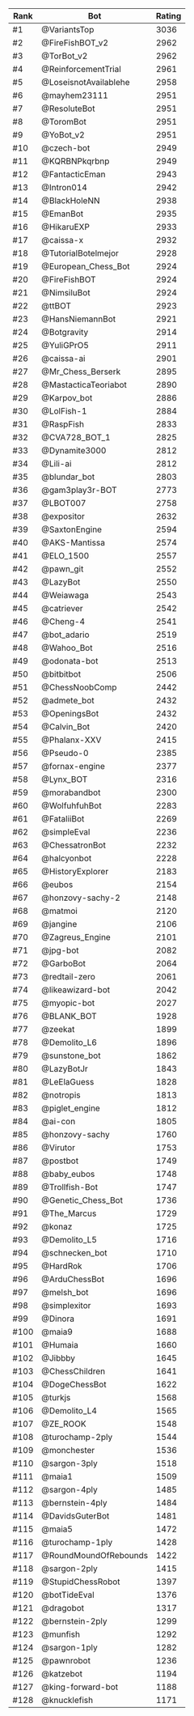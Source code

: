 Rank|Bot|Rating
---|---|---
#1|@VariantsTop|3036
#2|@FireFishBOT_v2|2962
#3|@TorBot_v2|2962
#4|@ReinforcementTrial|2961
#5|@LoseisnotAvailablehe|2958
#6|@mayhem23111|2951
#7|@ResoluteBot|2951
#8|@ToromBot|2951
#9|@YoBot_v2|2951
#10|@czech-bot|2949
#11|@KQRBNPkqrbnp|2949
#12|@FantacticEman|2943
#13|@Intron014|2942
#14|@BlackHoleNN|2938
#15|@EmanBot|2935
#16|@HikaruEXP|2933
#17|@caissa-x|2932
#18|@TutorialBotelmejor|2928
#19|@European_Chess_Bot|2924
#20|@FireFishBOT|2924
#21|@NimsiluBot|2924
#22|@ttBOT|2923
#23|@HansNiemannBot|2921
#24|@Botgravity|2914
#25|@YuliGPrO5|2911
#26|@caissa-ai|2901
#27|@Mr_Chess_Berserk|2895
#28|@MastacticaTeoriabot|2890
#29|@Karpov_bot|2886
#30|@LolFish-1|2884
#31|@RaspFish|2833
#32|@CVA728_BOT_1|2825
#33|@Dynamite3000|2812
#34|@Lili-ai|2812
#35|@blundar_bot|2803
#36|@gam3play3r-BOT|2773
#37|@LBOT007|2758
#38|@expositor|2632
#39|@SaxtonEngine|2594
#40|@AKS-Mantissa|2574
#41|@ELO_1500|2557
#42|@pawn_git|2552
#43|@LazyBot|2550
#44|@Weiawaga|2543
#45|@catriever|2542
#46|@Cheng-4|2541
#47|@bot_adario|2519
#48|@Wahoo_Bot|2516
#49|@odonata-bot|2513
#50|@bitbitbot|2506
#51|@ChessNoobComp|2442
#52|@admete_bot|2432
#53|@OpeningsBot|2432
#54|@Calvin_Bot|2420
#55|@Phalanx-XXV|2415
#56|@Pseudo-0|2385
#57|@fornax-engine|2377
#58|@Lynx_BOT|2316
#59|@morabandbot|2300
#60|@WolfuhfuhBot|2283
#61|@FataliiBot|2269
#62|@simpleEval|2236
#63|@ChessatronBot|2232
#64|@halcyonbot|2228
#65|@HistoryExplorer|2183
#66|@eubos|2154
#67|@honzovy-sachy-2|2148
#68|@matmoi|2120
#69|@jangine|2106
#70|@Zagreus_Engine|2101
#71|@jpg-bot|2082
#72|@GarboBot|2064
#73|@redtail-zero|2061
#74|@likeawizard-bot|2042
#75|@myopic-bot|2027
#76|@BLANK_BOT|1928
#77|@zeekat|1899
#78|@Demolito_L6|1896
#79|@sunstone_bot|1862
#80|@LazyBotJr|1843
#81|@LeElaGuess|1828
#82|@notropis|1813
#83|@piglet_engine|1812
#84|@ai-con|1805
#85|@honzovy-sachy|1760
#86|@Virutor|1753
#87|@postbot|1749
#88|@baby_eubos|1748
#89|@Trollfish-Bot|1747
#90|@Genetic_Chess_Bot|1736
#91|@The_Marcus|1729
#92|@konaz|1725
#93|@Demolito_L5|1716
#94|@schnecken_bot|1710
#95|@HardRok|1706
#96|@ArduChessBot|1696
#97|@melsh_bot|1696
#98|@simplexitor|1693
#99|@Dinora|1691
#100|@maia9|1688
#101|@Humaia|1660
#102|@Jibbby|1645
#103|@ChessChildren|1641
#104|@DogeChessBot|1622
#105|@turkjs|1568
#106|@Demolito_L4|1565
#107|@ZE_ROOK|1548
#108|@turochamp-2ply|1544
#109|@monchester|1536
#110|@sargon-3ply|1518
#111|@maia1|1509
#112|@sargon-4ply|1485
#113|@bernstein-4ply|1484
#114|@DavidsGuterBot|1481
#115|@maia5|1472
#116|@turochamp-1ply|1428
#117|@RoundMoundOfRebounds|1422
#118|@sargon-2ply|1415
#119|@StupidChessRobot|1397
#120|@botTideEval|1376
#121|@dragobot|1317
#122|@bernstein-2ply|1299
#123|@munfish|1292
#124|@sargon-1ply|1282
#125|@pawnrobot|1236
#126|@katzebot|1194
#127|@king-forward-bot|1188
#128|@knucklefish|1171
